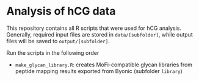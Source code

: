 # Analysis of hCG data

This repository contains all R scripts that were used for hCG analysis.
Generally, required input files are stored in `data/[subfolder]`, while output files will be saved to `output/[subfolder]`.

Run the scripts in the following order

* `make_glycan_library.R`: creates MoFi-compatible glycan libraries from peptide mapping results exported from Byonic (subfolder `library`)